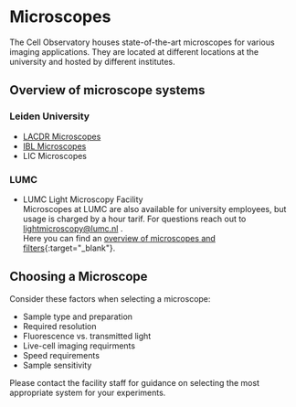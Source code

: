 # Microscopes

The Cell Observatory houses state-of-the-art microscopes for various imaging applications. They are located at different locations at the university and hosted by different institutes.

## Overview of microscope systems
### Leiden University
- [LACDR Microscopes](lacdrmicroscopes.md) 
- [IBL Microscopes](iblmicroscopes.md) 
- LIC Microscopes

### LUMC
- LUMC Light Microscopy Facility  
Microscopes at LUMC are also available for university employees, but usage is charged by a hour tarif. For questions reach out to lightmicroscopy@lumc.nl .   
Here you can find an [overview of microscopes and filters](https://ccb.lumc.nl/upload/files/overzicht_microscopen_filtercubes_updateJul2025_web.pdf){:target="_blank"}.

## Choosing a Microscope

Consider these factors when selecting a microscope:

- Sample type and preparation
- Required resolution
- Fluorescence vs. transmitted light
- Live-cell imaging requirments
- Speed requirements
- Sample sensitivity

Please contact the facility staff for guidance on selecting the most appropriate system for your experiments.
